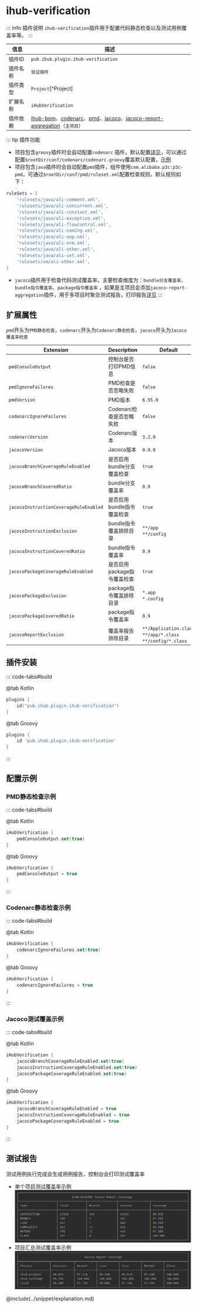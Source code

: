 # ihub-verification

::: info 插件说明
`ihub-verification`插件用于配置代码静态检查以及测试用例覆盖率等。
:::

| 信息 | 描述 |
|------|------|
| 插件ID | `pub.ihub.plugin.ihub-verification` |
| 插件名称 | `验证插件` |
| 插件类型 | `Project`[^Project] |
| 扩展名称 | `iHubVerification` |
| 插件依赖 | [ihub-bom](iHubBom)、[codenarc](https://docs.gradle.org/current/userguide/codenarc_plugin.html)、[pmd](https://docs.gradle.org/current/userguide/pmd_plugin.html)、[jacoco](https://docs.gradle.org/current/userguide/jacoco_plugin.html)、[jacoco-report-aggregation](https://docs.gradle.org/current/userguide/jacoco_report_aggregation_plugin.html)（`主项目`） |

::: tip 插件功能
- 项目包含`groovy`插件时会自动配置`codenarc`
  插件，默认配置[详见](https://github.com/ihub-pub/plugins/blob/main/ihub-plugins/src/main/resources/META-INF/codenarc.groovy)，可以通过配置`$rootDir/conf/codenarc/codenarc.groovy`覆盖默认配置，[示例](https://github.com/ihub-pub/plugins/tree/main/samples/sample-groovy)
- 项目包含`java`插件时会自动配置`pmd`插件，组件使用`com.alibaba.p3c:p3c-pmd`，可通过`$rootDir/conf/pmd/ruleset.xml`配置检查规则，默认规则如下：
```groovy
ruleSets = [
    'rulesets/java/ali-comment.xml',
    'rulesets/java/ali-concurrent.xml',
    'rulesets/java/ali-constant.xml',
    'rulesets/java/ali-exception.xml',
    'rulesets/java/ali-flowcontrol.xml',
    'rulesets/java/ali-naming.xml',
    'rulesets/java/ali-oop.xml',
    'rulesets/java/ali-orm.xml',
    'rulesets/java/ali-other.xml',
    'rulesets/java/ali-set.xml',
    'rulesets/vm/ali-other.xml',
]
```
- `jacoco`插件用于检查代码测试覆盖率，主要检查维度为：`bundle分支覆盖率`、`bundle指令覆盖率`、`package指令覆盖率`
  ，如果是主项目会添加`jacoco-report-aggregation`插件，用于多项目时聚合测试报告，打印报告[详见](#测试报告)
:::

## 扩展属性

`pmd`开头为`PMD静态检查`，`codenarc`开头为`Codenarc静态检查`，`jacoco`开头为`Jacoco覆盖率检查`

| Extension | Description | Default | Ext[^Ext] | Prj[^Prj] | Sys[^Sys] | Env[^Env] |
| --------- | ----------- | ------- | --- | ------- | ------ | --- |
| `pmdConsoleOutput` | 控制台是否打印PMD信息 | `false` | ✔ | ✔ | ❌ | ❌ |
| `pmdIgnoreFailures` | PMD检查是否忽略失败 | `false` | ✔ | ✔ | ✔ | ❌ |
| `pmdVersion` | PMD版本 | `6.55.0` | ✔ | ✔ | ❌ | ❌ |
| `codenarcIgnoreFailures` | Codenarc检查是否忽略失败 | `false` | ✔ | ✔ | ✔ | ❌ |
| `codenarcVersion` | Codenarc版本 | `3.2.0` | ✔ | ✔ | ❌ | ❌ |
| `jacocoVersion` | Jacoco版本 | `0.8.8` | ✔ | ✔ | ❌ | ❌ |
| `jacocoBranchCoverageRuleEnabled` | 是否启用bundle分支覆盖检查 | `true` | ✔ | ✔ | ✔ | ❌ |
| `jacocoBranchCoveredRatio` | bundle分支覆盖率 | `0.9` | ✔ | ✔ | ✔ | ❌ |
| `jacocoInstructionCoverageRuleEnabled` | 是否启用bundle指令覆盖检查 | `true` | ✔ | ✔ | ✔ | ❌ |
| `jacocoInstructionExclusion` | bundle指令覆盖排除目录 | `**/app`<br>`**/config` | ✔ | ✔ | ❌ | ❌ |
| `jacocoInstructionCoveredRatio` | bundle指令覆盖率 | `0.9` | ✔ | ✔ | ✔ | ❌ |
| `jacocoPackageCoverageRuleEnabled` | 是否启用package指令覆盖检查 | `true` | ✔ | ✔ | ✔ | ❌ |
| `jacocoPackageExclusion` | package指令覆盖排除目录 | `*.app`<br>`*.config` | ✔ | ✔ | ❌ | ❌ |
| `jacocoPackageCoveredRatio` | package指令覆盖率 | `0.9` | ✔ | ✔ | ✔ | ❌ |
| `jacocoReportExclusion` | 覆盖率报告排除目录 | `**/Application.class`<br>`**/app/*.class`<br>`**/config/*.class` | ✔ | ✔ | ❌ | ❌ |

## 插件安装

::: code-tabs#build

@tab Kotlin

```kotlin
plugins {
    id("pub.ihub.plugin.ihub-verification")
}
```

@tab Groovy

```groovy
plugins {
    id 'pub.ihub.plugin.ihub-verification'
}
```

:::

## 配置示例

### PMD静态检查示例

::: code-tabs#build

@tab Kotlin

```kotlin
iHubVerification {
    pmdConsoleOutput.set(true)
}
```

@tab Groovy

```groovy
iHubVerification {
    pmdConsoleOutput = true
}
```

:::

### Codenarc静态检查示例

::: code-tabs#build

@tab Kotlin

```kotlin
iHubVerification {
    codenarcIgnoreFailures.set(true)
}
```

@tab Groovy

```groovy
iHubVerification {
    codenarcIgnoreFailures = true
}
```

:::

### Jacoco测试覆盖示例

::: code-tabs#build

@tab Kotlin

```kotlin
iHubVerification {
    jacocoBranchCoverageRuleEnabled.set(true)
    jacocoInstructionCoverageRuleEnabled.set(true)
    jacocoPackageCoverageRuleEnabled.set(true)
}
```

@tab Groovy

```groovy
iHubVerification {
    jacocoBranchCoverageRuleEnabled = true
    jacocoInstructionCoverageRuleEnabled = true
    jacocoPackageCoverageRuleEnabled = true
}
```

:::

## 测试报告

测试用例执行完成会生成用例报告，控制台会打印测试覆盖率

- 单个项目测试覆盖率示例
![](/img/printJacocoReportCoverage.png)
- 项目汇总测试覆盖率示例
![](/img/printFinishedJacocoReportCoverage.png)

@include(../snippet/explanation.md)
